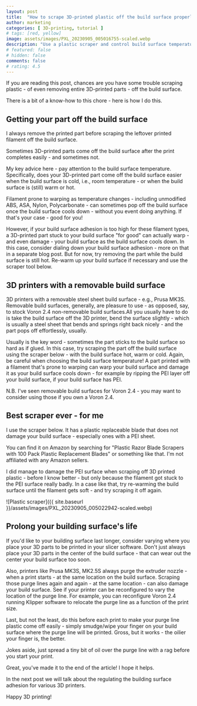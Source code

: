 ```yaml
---
layout: post
title:  "How to scrape 3D-printed plastic off the build surface properly"
author: marketing
categories: [ 3D-printing, tutorial ]
# tags: [red, yellow]
image: assets/images/PXL_20230905_005016755-scaled.webp
description: "Use a plastic scraper and control build surface temperature to remove stuck plastic, printed parts"
# featured: false
# hidden: false
comments: false
# rating: 4.5
---
```


If you are reading this post, chances are you have some trouble scraping plastic - of even removing entire 3D-printed parts - off the build surface.

There is a bit of a know-how to this chore - here is how I do this.

## Getting your part off the build surface

I always remove the printed part before scraping the leftover printed filament off the build surface.

Sometimes 3D-printed parts come off the build surface after the print completes easily - and sometimes not.

My key advice here - pay attention to the build surface temperature. Specifically, does your 3D-printed part come off the build surface easier when the build surface is cold, i.e., room temperature - or when the build surface is (still) warm or hot.

Filament prone to warping as temperature changes - including unmodified ABS, ASA, Nylon, Polycarbonate - can sometimes pop off the build surface once the build surface cools down - without you event doing anything. If that's your case - good for you!

However, if your build surface adhesion is too high for these filament types, a 3D-printed part stuck to your build surface "for good" can actually warp - and even damage - your build surface as the build surface cools down. In this case, consider dialing down your build surface adhesion - more on that in a separate blog post. But for now, try removing the part while the build surface is still hot. Re-warm up your build surface if necessary and use the scraper tool below.

## 3D printers with a removable build surface

3D printers with a removable steel sheet build surface - e.g., Prusa MK3S. Removable build surfaces, generally, are pleasure to use - as opposed, say, to stock Voron 2.4 non-removable build surfaces.All you usually have to do is take the build surface off the 3D printer, bend the surface slightly - which is usually a steel sheet that bends and springs right back nicely - and the part pops off effortlessly, usually.

Usually is the key word - sometimes the part sticks to the build surface so hard as if glued. In this case, try scraping the part off the build surface using the scraper below - with the build surface hot, warm or cold. Again, be careful when choosing the build surface temperature! A part printed with a filament that's prone to warping can warp your build surface and damage it as your build surface cools down - for example by ripping the PEI layer off your build surface, if your build surface has PEI.

N.B. I've seen removable build surfaces for Voron 2.4 - you may want to consider using those if you own a Voron 2.4.

## Best scraper ever - for me

I use the scraper below. It has a plastic replaceable blade that does not damage your build surface - especially ones with a PEI sheet.

You can find it on Amazon by searching for "Plastic Razor Blade Scrapers with 100 Pack Plastic Replacement Blades" or something like that. I'm not affiliated with any Amazon sellers.

I did manage to damage the PEI surface when scraping off 3D printed plastic - before I know better - but only because the filament got stuck to the PEI surface really badly. In a case like that, try re-warming the build surface until the filament gets soft - and try scraping it off again.

![Plastic scraper]({{ site.baseurl }}/assets/images/PXL_20230905_005022942-scaled.webp)

## Prolong your building surface's life

If you'd like to your building surface last longer, consider varying where you place your 3D parts to be printed in your slicer software. Don't just always place your 3D parts in the center of the build surface - that can wear out the center your build surface too soon.

Also, printers like Prusa MK3S, MK2.5S always purge the extruder nozzle - when a print starts - at the same location on the build surface. Scraping those purge lines again and again - at the same location - can also damage your build surface. See if your printer can be reconfigured to vary the location of the purge line. For example, you can reconfigure Voron 2.4 running Klipper software to relocate the purge line as a function of the print size.

Last, but not the least, do this before each print to make your purge line plastic come off easily - simply smudge/wipe your finger on your build surface where the purge line will be printed. Gross, but it works - the oilier your finger is, the better.

Jokes aside, just spread a tiny bit of oil over the purge line with a rag before you start your print.

Great, you've made it to the end of the article! I hope it helps.

In the next post we will talk about the regulating the building surface adhesion for various 3D printers.

Happy 3D printing!
